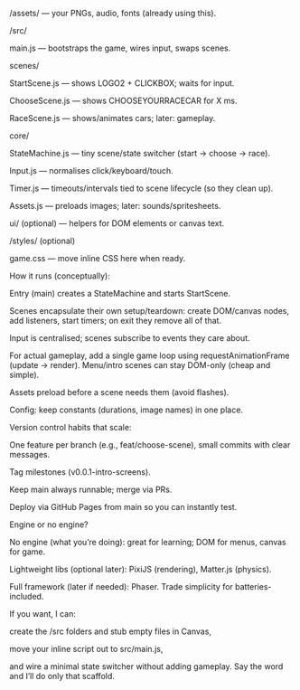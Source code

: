 




/assets/ — your PNGs, audio, fonts (already using this).

/src/

main.js — bootstraps the game, wires input, swaps scenes.

scenes/

StartScene.js — shows LOGO2 + CLICKBOX; waits for input.

ChooseScene.js — shows CHOOSEYOURRACECAR for X ms.

RaceScene.js — shows/animates cars; later: gameplay.

core/

StateMachine.js — tiny scene/state switcher (start → choose → race).

Input.js — normalises click/keyboard/touch.

Timer.js — timeouts/intervals tied to scene lifecycle (so they clean up).

Assets.js — preloads images; later: sounds/spritesheets.

ui/ (optional) — helpers for DOM elements or canvas text.

/styles/ (optional)

game.css — move inline CSS here when ready.

How it runs (conceptually):

Entry (main) creates a StateMachine and starts StartScene.

Scenes encapsulate their own setup/teardown: create DOM/canvas nodes, add listeners, start timers; on exit they remove all of that.

Input is centralised; scenes subscribe to events they care about.

For actual gameplay, add a single game loop using requestAnimationFrame (update → render). Menu/intro scenes can stay DOM-only (cheap and simple).

Assets preload before a scene needs them (avoid flashes).

Config: keep constants (durations, image names) in one place.

Version control habits that scale:

One feature per branch (e.g., feat/choose-scene), small commits with clear messages.

Tag milestones (v0.0.1-intro-screens).

Keep main always runnable; merge via PRs.

Deploy via GitHub Pages from main so you can instantly test.

Engine or no engine?

No engine (what you’re doing): great for learning; DOM for menus, canvas for game.

Lightweight libs (optional later): PixiJS (rendering), Matter.js (physics).

Full framework (later if needed): Phaser. Trade simplicity for batteries-included.

If you want, I can:

create the /src folders and stub empty files in Canvas,

move your inline script out to src/main.js,

and wire a minimal state switcher without adding gameplay.
Say the word and I’ll do only that scaffold.